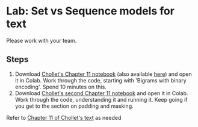 # Lab: Set vs Sequence models for text

Please work with your team.   

## Steps
1.  Download [Chollet's Chapter 11 notebook](https://github.com/fchollet/deep-learning-with-python-notebooks/blob/master/chapter11_part01_introduction.ipynb) (also available [here](chapter11_part01_introduction.ipynb)) and open it in Colab.  Work through the code, starting with 'Bigrams with binary encoding'.  Spend 10 minutes on this.
2.  Download [Chollet's second Chapter 11 notebook](https://github.com/fchollet/deep-learning-with-python-notebooks/blob/master/chapter11_part02_sequence-models.ipynb) and open it in Colab.  Work through the code, understanding it and running it.  Keep going if you get to the section on padding and masking.

Refer to [Chapter 11 of Chollet's text](https://www.oreilly.com/library/view/deep-learning-with/9781617296864/Text/11.xhtml) as needed

